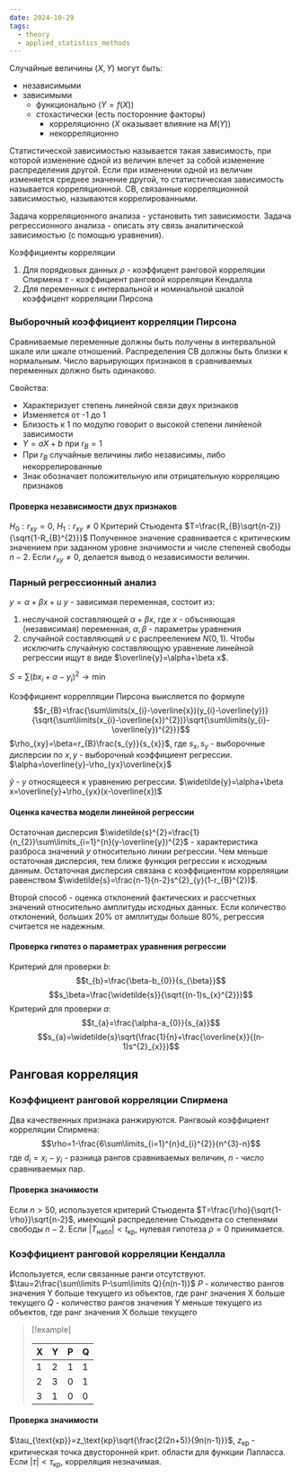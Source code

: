 ```yaml
---
date: 2024-10-29
tags:
  - theory
  - applied_statistics_methods
---
```

Случайные величины ($X,Y$) могут быть:
- независимыми
- зависимыми
  - функционально ($Y=f(X)$)
  - стохастически (есть посторонние факторы)
    - корреляционно ($X$ оказывает влияние на $M(Y)$)
    - некорреляционно

Статистической зависимостью называется такая зависимость, при которой изменение одной из величин влечет за собой изменение распределения другой.
Если при изменении одной из величин изменяется среднее значение другой, то статистическая зависимость называется корреляционной.
СВ, связанные корреляционной зависимостью, называются коррелированными.

Задача корреляционного анализа - установить тип зависимости.
Задача регрессионного анализа - описать эту связь аналитической зависимостью (с помощью уравнения).

Коэффициенты корреляции
1. Для порядковых данных
   $\rho$ - коэффицент ранговой корреляции Спирмена
   $\tau$ - коэффициент ранговой корреляции Кендалла
2. Для переменных с интервальной и номинальной шкалой
   коэффицент корреляции Пирсона

### Выборочный коэффициент корреляции Пирсона
Сравниваемые переменные должны быть получены в интервальной шкале или шкале отношений.
Распределения СВ должны быть близки к нормальным.
Число варьирующих признаков в сравниваемых переменных должно быть одинаково.

Свойства:
- Характеризует степень линейной связи двух признаков
- Изменяется от -1 до 1
- Близость к 1 по модулю говорит о высокой степени линйеной зависимости
- $Y=aX+b$ при $r_{B}=1$
- При $r_{B}$ случайные величины либо независимы, либо некоррелированные
- Знак обозначает положительную или отрицательную корреляцию признаков

#### Проверка независимости двух признаков
$H_{0}:r_{xy}=0$, $H_1:r_{xy}\neq0$
Критерий Стьюдента $T=\frac{R_{B}\sqrt{n-2}}{\sqrt{1-R_{B}^{2}}}$
Полученное значение сравнивается с критическим значением при заданном уровне значимости и числе степеней свободы $n-2$. Если $r_{xy}\neq0$, делается вывод о независимости величин.

### Парный регрессионный анализ
$y=\alpha+\beta x+ u$
$y$ - зависимая переменная, состоит из:
1. неслучаной составляющей $\alpha+ \beta x$, где $x$ - объсняющая (независимая) переменная, $\alpha, \beta$ - параметры уравнения
2. случайной составляющей $u$ с распреелением $N(0,1)$.
   Чтобы исключить случайную составляющую уравнение линейной регрессии ищут в виде $\overline{y}=\alpha+\beta x$.

$S=\sum\limits(bx_{i}+a-y_{i})^{2}\to \min$

Коэффициент коррелляции Пирсона выисляется по формуле $$r_{B}=\frac{\sum\limits(x_{i}-\overline{x})(y_{i}-\overline{y})}{\sqrt{\sum\limits(x_{i}-\overline{x})^{2})}\sqrt{\sum\limits(y_{i}-\overline{y})^{2}}}$$
$\rho_{xy}=\beta=r_{B}\frac{s_{y}}{s_{x}}$, где $s_{x},s_{y}$ - выборочные дисперсии по $x,y$ - выборочный коэффициент регрессии.
$\alpha=\overline{y}-\rho_{yx}\overline{x}$

$\widetilde{y}$ - $y$ относящееся к уравнению регрессии.
$\widetilde{y}=\alpha+\beta x=\overline{y}+\rho_{yx}(x-\overline{x})$

#### Оценка качества модели линейной регрессии
Остаточная дисперсия $\widetilde{s}^{2}=\frac{1}{n_{2}}\sum\limits_{i=1}^{n}(y-\overline{y})^{2}$ - характеристика разброса значений $y$ относительно линии регрессии. Чем меньше остаточная дисперсия, тем ближе функция регрессии к исходным данным.
Остаточная дисперсия связана с коэффициентом корреляяции равенством $\widetilde{s}=\frac{n-1}{n-2}s^{2}_{y}(1-r_{B}^{2})$.

Второй способ - оценка отклонений фактических и рассчетных значений относительно амплитуды исходных данных. Если количество отклонений, б*о*льших 20% от амплитуды больше 80%, регрессия считается не надежным.

#### Проверка гипотез о параметрах уравнения регрессии
Критерий для проверки $b$: $$t_{b}=\frac{\beta-b_{0}}{s_{\beta}}$$
$$s_\beta=\frac{\widetilde{s}}{\sqrt{(n-1)s_{x}^{2}}}$$
Критерий для проверки $a$: $$t_{a}=\frac{\alpha-a_{0}}{s_{a}}$$
$$s_{a}=\widetilde{s}\sqrt{\frac{1}{n}+\frac{\overline{x}}{(n-1)s^{2}_{x}}}$$
## Ранговая корреляция
### Коэффициент ранговой корреляции Спирмена
Два качественных признака ранжируются.
Рангвоый коэффициент корреляции Спирмена: $$\rho=1-\frac{6\sum\limits_{i=1}^{n}d_{i}^{2}}{n^{3}-n}$$
где $d_{i}=x_{i}-y_{i}$ - разница рангов сравниваемых величин, $n$ - число сравниваемых пар.
#### Проверка значимости
Если $n>50$, используется критерий Стьюдента $T=\frac{\rho}{\sqrt{1-\rho}}\sqrt{n-2}$, имеющий распределение Стьюдента со степенями свободы $n-2$.
Если $\vert T_\text{набл}\vert<t_\text{кр}$, нулевая гипотеза $\rho=0$ принимается.

### Коэффициент ранговой корреляции Кендалла
Используется, если связанные ранги отсутствуют.
$\tau=2\frac{\sum\limits P-\sum\limits Q}{n(n-1)}$
$P$ - количество рангов значения Y больше текущего из объектов, где ранг значения X больше текущего
$Q$ - количество рангов значения Y меньше текущего из объектов, где ранг значения X больше текущего

> [!example]
> 
>| X   | Y   | P   | Q   |
>| --- | --- | --- | --- |
>|   1  | 2    | 1    | 1    |
>| 2 | 3 |0 |1 |
>| 3 | 1 |0 |0|

#### Проверка значимости
$\tau_{\text{кр}}=z_\text{кр}\sqrt{\frac{2(2n+5)}{9n(n-1)}}$, $z_\text{кр}$ - критическая точка двусторонней крит. области для функции Лапласса.
Если $\vert\tau\vert<\tau_\text{кр}$, корреляция незначимая.

